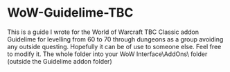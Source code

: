 # WoW-Guidelime-TBC
This is a guide I wrote for the World of Warcraft TBC Classic addon Guidelime for levelling from 60 to 70 through dungeons as a group avoiding any outside questing. Hopefully it can be of use to someone else. Feel free to modify it.
The whole folder into your WoW Interface\AddOns\ folder (outside the Guidelime addon folder)
